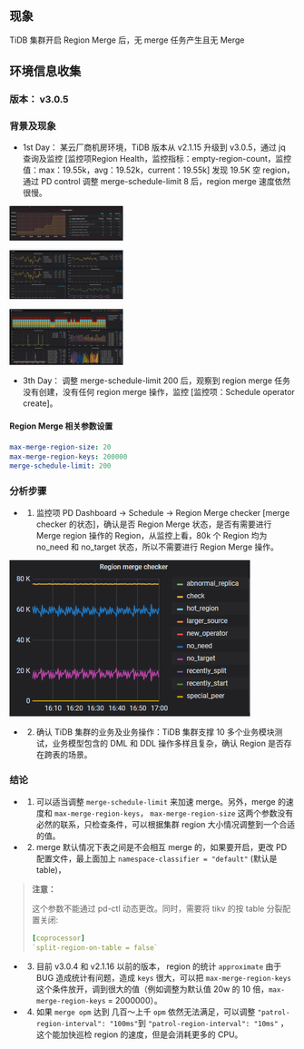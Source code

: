 ## 现象

TiDB 集群开启 Region Merge 后，无 merge 任务产生且无 Merge

## 环境信息收集

### 版本： v3.0.5

### 背景及现象

- 1st Day： 某云厂商机房环境，TiDB 版本从 v2.1.15 升级到 v3.0.5，通过 jq 查询及监控 [监控项Region Health，监控指标：empty-region-count，监控值：max：19.55k，avg：19.52k，current：19.55k] 发现 19.5K 空 region，通过 PD control 调整 merge-schedule-limit 8 后，region merge 速度依然很慢。

![PD-Region Health](./resources/case896-1.png)

![PD-Operator](./resources/case896-2.png)

![PD-Scheduler](./resources/case896-3.png)

- 3th Day： 调整 merge-schedule-limit 200 后，观察到 region merge 任务没有创建，没有任何 region merge 操作，监控 [监控项：Schedule operator create]。

#### Region Merge 相关参数设置

```yaml
max-merge-region-size: 20
max-merge-region-keys: 200000
merge-schedule-limit: 200
```

### 分析步骤

- 1. 监控项 PD Dashboard -> Schedule -> Region Merge checker [merge checker 的状态]，确认是否 Region Merge 状态，是否有需要进行 Merge region 操作的 Region，从监控上看，80k 个 Region 均为 no_need 和 no_target 状态，所以不需要进行 Region Merge 操作。

![Region Merge checker](./resources/case896-4.png)

- 2. 确认 TiDB 集群的业务及业务操作：TiDB 集群支撑 10 多个业务模块测试，业务模型包含的 DML 和 DDL 操作多样且复杂，确认 Region 是否存在跨表的场景。
  
### 结论

- 1. 可以适当调整 `merge-schedule-limit` 来加速 merge。另外，merge 的速度和 `max-merge-region-keys`， `max-merge-region-size` 这两个参数没有必然的联系，只检查条件，可以根据集群 region 大小情况调整到一个合适的值。

- 2. merge 默认情况下表之间是不会相互 merge 的，如果要开启，更改 PD 配置文件，最上面加上 `namespace-classifier = "default"` (默认是 table)， 

> **注意：**
>
> 这个参数不能通过 pd-ctl 动态更改。同时，需要将 tikv 的按 table 分裂配置关闭:
>```yaml
>[coprocessor]
>`split-region-on-table = false`
>```

- 3. 目前 v3.0.4 和 v2.1.16 以前的版本， region 的统计 `approximate` 由于 BUG 造成统计有问题，造成 `keys` 很大，可以把 `max-merge-region-keys` 这个条件放开，调到很大的值（例如调整为默认值 20w 的 10 倍，`max-merge-region-keys` = 2000000）。

- 4. 如果 `merge opm` 达到 几百～上千 `opm` 依然无法满足，可以调整
`"patrol-region-interval": "100ms"`到 `"patrol-region-interval": "10ms"` ，这个能加快巡检 region 的速度，但是会消耗更多的 CPU。
